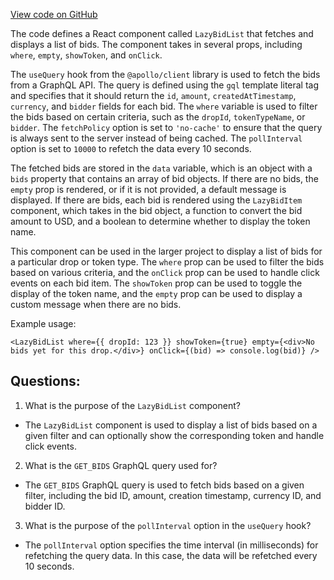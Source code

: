 [View code on GitHub](zoo-labs/zoo/blob/master/core/src/zoo/LazyBidList.tsx)

The code defines a React component called `LazyBidList` that fetches and displays a list of bids. The component takes in several props, including `where`, `empty`, `showToken`, and `onClick`. 

The `useQuery` hook from the `@apollo/client` library is used to fetch the bids from a GraphQL API. The query is defined using the `gql` template literal tag and specifies that it should return the `id`, `amount`, `createdAtTimestamp`, `currency`, and `bidder` fields for each bid. The `where` variable is used to filter the bids based on certain criteria, such as the `dropId`, `tokenTypeName`, or `bidder`. The `fetchPolicy` option is set to `'no-cache'` to ensure that the query is always sent to the server instead of being cached. The `pollInterval` option is set to `10000` to refetch the data every 10 seconds.

The fetched bids are stored in the `data` variable, which is an object with a `bids` property that contains an array of bid objects. If there are no bids, the `empty` prop is rendered, or if it is not provided, a default message is displayed. If there are bids, each bid is rendered using the `LazyBidItem` component, which takes in the bid object, a function to convert the bid amount to USD, and a boolean to determine whether to display the token name.

This component can be used in the larger project to display a list of bids for a particular drop or token type. The `where` prop can be used to filter the bids based on various criteria, and the `onClick` prop can be used to handle click events on each bid item. The `showToken` prop can be used to toggle the display of the token name, and the `empty` prop can be used to display a custom message when there are no bids. 

Example usage:

```
<LazyBidList where={{ dropId: 123 }} showToken={true} empty={<div>No bids yet for this drop.</div>} onClick={(bid) => console.log(bid)} />
```
## Questions: 
 1. What is the purpose of the `LazyBidList` component?
- The `LazyBidList` component is used to display a list of bids based on a given filter and can optionally show the corresponding token and handle click events.

2. What is the `GET_BIDS` GraphQL query used for?
- The `GET_BIDS` GraphQL query is used to fetch bids based on a given filter, including the bid ID, amount, creation timestamp, currency ID, and bidder ID.

3. What is the purpose of the `pollInterval` option in the `useQuery` hook?
- The `pollInterval` option specifies the time interval (in milliseconds) for refetching the query data. In this case, the data will be refetched every 10 seconds.